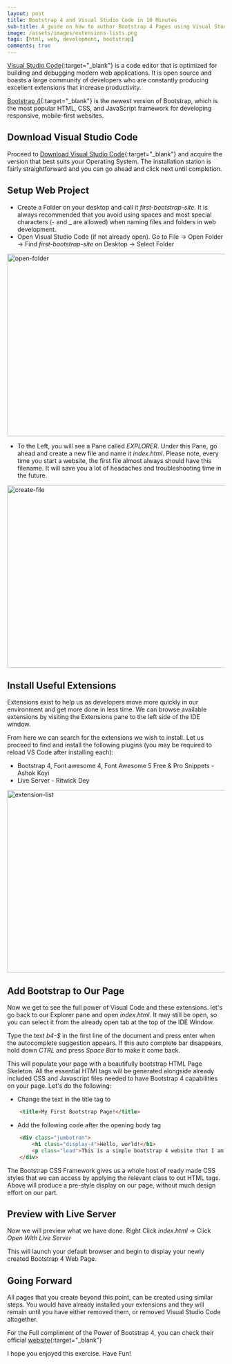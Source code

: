 ```yaml
---
layout: post
title: Bootstrap 4 and Visual Studio Code in 10 Minutes 
sub-title: A guide on how to author Bootstrap 4 Pages using Visual Studio Code
image: /assets/images/extensions-lists.png
tags: [html, web, development, bootstrap]
comments: true
---
```


[Visual Studio Code](https://code.visualstudio.com/download){:target="_blank"} is a code editor that is optimized for building and debugging modern web applications. It is open source and boasts a large community of developers who are constantly producing excellent extensions that increase productivity. 

[Bootstrap 4](https://getbootstrap.com/){:target="_blank"} is the newest version of Bootstrap, which is the most popular HTML, CSS, and JavaScript framework for developing responsive, mobile-first websites. 

## Download Visual Studio Code
Proceed to [Download Visual Studio Code](https://code.visualstudio.com/download){:target="_blank"} and acquire the version that best suits your Operating System. The installation station is fairly straightforward and you can go ahead and click next until completion. 

## Setup Web Project
- Create a Folder on your desktop and call it *first-bootstrap-site*. It is always recommended that you avoid using spaces and most special characters (- and _ are allowed) when naming files and folders in web development.
- Open Visual Studio Code (if not already open). Go to File -> Open Folder -> Find *first-bootstrap-site* on Desktop -> Select Folder

<div class="text-center">
    <img src="/img/open-folder.png" alt="open-folder" style="width: 880px; height: 422px;"/>
</div>

- To the Left, you will see a Pane called *EXPLORER*. Under this Pane, go ahead and create a new file and name it *index.html*. Please note, every time you start a website, the first file almost always should have this filename. It will save you a lot of headaches and troubleshooting time in the future. 

<div class="text-center">
    <img src="/img/create-file.png" alt="create-file" style="width: 880px; height: 422px;"/>
</div>

## Install Useful Extensions
Extensions exist to help us as developers move more quickly in our environment and get more done in less time. We can browse available extensions by visiting the Extensions pane to the left side of the IDE window. 

From here we can search for the extensions we wish to install. Let us proceed to find and install the following plugins (you may be required to reload VS Code after installing each):
- Bootstrap 4, Font awesome 4, Font Awesome 5 Free & Pro Snippets - Ashok Koyi
- Live Server - Ritwick Dey

<div class="text-center">
    <img src="/img/extensions-lists.png" alt="extension-list" style="width: 880px; height: 422px;"/>
</div>

## Add Bootstrap to Our Page
Now we get to see the full power of Visual Code and these extensions. let's go back to our Explorer pane and open *index.html*. It may still be open, so you can select it from the already open tab at the top of the IDE Window. 

Type the text *b4-$* in the first line of the document and press enter when the autocomplete suggestion appears. If this auto complete bar disappears, hold down *CTRL* and press *Space Bar* to make it come back. 

This will populate your page with a beautifully bootstrap HTML Page Skeleton. All the essential HTMl tags will be generated alongside already included CSS and Javascript files needed to have Bootstrap 4 capabilities on your page. Let's do the following:
- Change the text in the title tag to 
```html
    <title>My First Bootstrap Page!</title>
``` 

- Add the following code after the opening body tag
```html
    <div class="jumbotron">
        <h1 class="display-4">Hello, world!</h1>
        <p class="lead">This is a simple bootstrap 4 website that I am developing</p>
    </div>
```

The Bootstrap CSS Framework gives us a whole host of ready made CSS styles that we can access by applying the relevant class to out HTML tags. Above will produce a pre-style display on our page, without much design effort on our part. 

## Preview with Live Server
Now we will preview what we have done. Right Click *index.html* -> Click *Open With Live Server*

This will launch your default browser and begin to display your newly created Bootstrap 4 Web Page. 

## Going Forward
All pages that you create beyond this point, can be created using similar steps. You would have already installed your extensions and they will remain until you have either removed them, or removed Visual Studio Code altogether. 

For the Full compliment of the Power of Bootstrap 4, you can check their official [website](https://getbootstrap.com/){:target="_blank"} 

I hope you enjoyed this exercise. Have Fun!